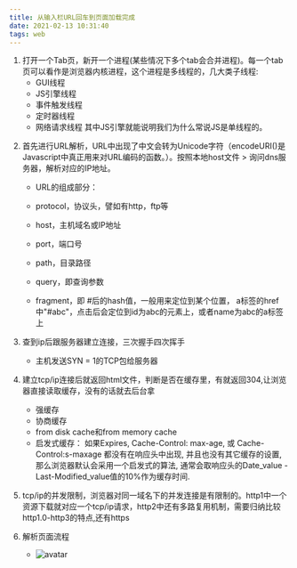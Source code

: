```yaml
---
title: 从输入栏URL回车到页面加载完成
date: 2021-02-13 10:31:40
tags: web
---
```


1. 打开一个Tab页，新开一个进程(某些情况下多个tab会合并进程)。每一个tab页可以看作是浏览器内核进程，这个进程是多线程的，几大类子线程:
    - GUI线程
    - JS引擎线程
    - 事件触发线程
    - 定时器线程
    - 网络请求线程
其中JS引擎就能说明我们为什么常说JS是单线程的。
<!--more-->
2. 首先进行URL解析，URL中出现了中文会转为Unicode字符（encodeURI()是Javascript中真正用来对URL编码的函数。）。按照本地host文件 > 询问dns服务器，解析对应的IP地址。
   - URL的组成部分：
   - protocol，协议头，譬如有http，ftp等

   - host，主机域名或IP地址

   - port，端口号

   - path，目录路径

   - query，即查询参数

   - fragment，即 #后的hash值，一般用来定位到某个位置， a标签的href中"#abc"，点击后会定位到id为abc的元素上，或者name为abc的a标签上
  
3. 查到ip后跟服务器建立连接，三次握手四次挥手
   - 主机发送SYN = 1的TCP包给服务器


4. 建立tcp/ip连接后就返回html文件，判断是否在缓存里，有就返回304,让浏览器直接读取缓存，没有的话就去后台拿
    - 强缓存
    - 协商缓存
    - from disk cache和from memory cache
    - 启发式缓存： 如果Expires, Cache-Control: max-age, 或 Cache-Control:s-maxage 都没有在响应头中出现, 并且也没有其它缓存的设置, 那么浏览器默认会采用一个启发式的算法, 通常会取响应头的Date_value - Last-Modified_value值的10%作为缓存时间.
5. tcp/ip的并发限制，浏览器对同一域名下的并发连接是有限制的。http1中一个资源下载就对应一个tcp/ip请求，http2中还有多路复用机制，需要归纳比较http1.0-http3的特点,还有https


6. 解析页面流程
   - ![avatar](https://mmbiz.qpic.cn/mmbiz_png/aVp1YC8UV0cd9OTY4K2QLZVZpkPy4vzKlicFpfcdxPEhnYe3dCFpu1auzwXKtXQaVvu29OrhDibpmIK6d36yMa2g/640?wx_fmt=png&tp=webp&wxfrom=5&wx_lazy=1&wx_co=1)
